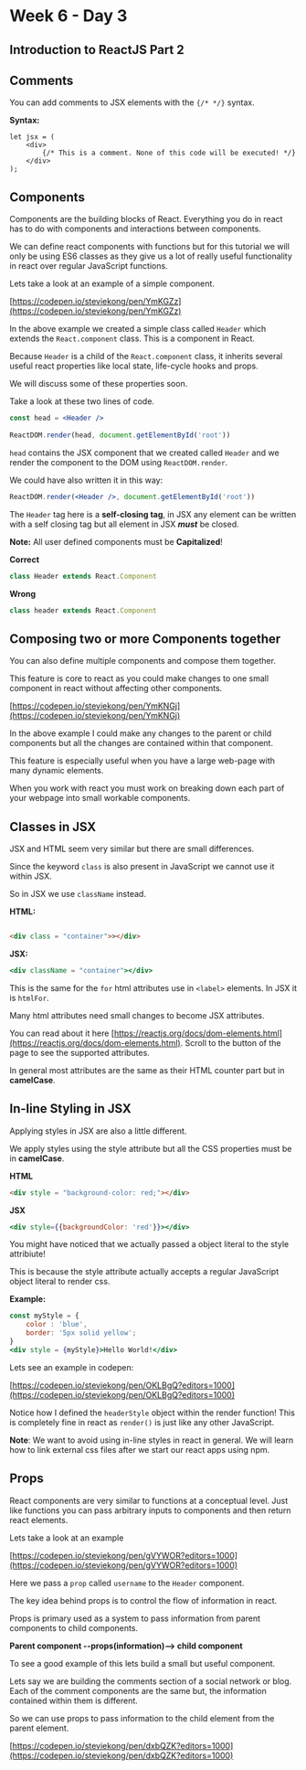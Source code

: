 # Week 6 - Day 3

## Introduction to ReactJS Part 2

## Comments

You can add comments to JSX elements with the `{/* */}` syntax.

**Syntax:**

```
let jsx = (
    <div>
        {/* This is a comment. None of this code will be executed! */}
    </div>
);
```

## Components

Components are the building blocks of React. Everything you do in react has to do with components and interactions between components.

We can define react components with functions but for this tutorial we will only be using ES6 classes as they give us a lot of really useful functionality in react over regular JavaScript functions. 

Lets take a look at an example of a simple component. 

[https://codepen.io/steviekong/pen/YmKGZz](https://codepen.io/steviekong/pen/YmKGZz)

In the above example we created a simple class called `Header` which extends the `React.component` class. This is a component in React. 

Because `Header` is a child of the `React.component` class, it inherits several useful react properties like local state, life-cycle hooks and props. 

We will discuss some of these properties soon. 

Take a look at these two lines of code.

```jsx
const head = <Header />
          
ReactDOM.render(head, document.getElementById('root'))
```

`head` contains the JSX component that we created called `Header` and we render the component to the DOM using `ReactDOM.render`.

We could have also written it in this way:

```jsx
ReactDOM.render(<Header />, document.getElementById('root'))
```

The `Header` tag here is a **self-closing tag**, in JSX any element can be written with a self closing tag but all element in JSX ***must*** be closed. 

**Note:** All user defined components must be **Capitalized**!

**Correct**
```javascript
class Header extends React.Component
```

**Wrong**
```javascript 
class header extends React.Component
```


## Composing two or more Components together

You can also define multiple components and compose them together. 

This feature is core to react as you could make changes to one small component in react without affecting other components. 

[https://codepen.io/steviekong/pen/YmKNGj](https://codepen.io/steviekong/pen/YmKNGj)

In the above example I could make any changes to the parent or child components but all the changes are contained within that component.

This feature is especially useful when you have a large web-page with many dynamic elements. 

When you work with react you must work on breaking down each part of your webpage into small workable components.

## Classes in JSX 

JSX and HTML seem very similar but there are small differences. 

Since the keyword `class` is also present in JavaScript we cannot use it within JSX.

So in JSX we use `className` instead. 

**HTML:**
```html

<div class = "container">></div>
```

**JSX:**
```jsx
<div className = "container"></div>
```

This is the same for the `for` html attributes use in `<label>` elements. In JSX it is `htmlFor`.

Many html attributes need small changes to become JSX attributes. 

You can read about it here [https://reactjs.org/docs/dom-elements.html](https://reactjs.org/docs/dom-elements.html). Scroll to the button of the page to see the supported attributes.

In general most attributes are the same as their HTML counter part but in **camelCase**.

## In-line Styling in JSX

Applying styles in JSX are also a little different.

We apply styles using the style attribute but all the CSS properties must be in **camelCase**.

**HTML**

```html
<div style = "background-color: red;"></div>
```

**JSX**
```jsx
<div style={{backgroundColor: 'red'}}></div>
```
You might have noticed that we actually passed a object literal to the style attribiute!

This is because the style attribute actually accepts a regular JavaScript object literal to render css. 

**Example:**

```jsx
const myStyle = {
    color : 'blue',
    border: '5px solid yellow';
}
<div style = {myStyle}>Hello World!</div>
```

Lets see an example in codepen:

[https://codepen.io/steviekong/pen/OKLBgQ?editors=1000](https://codepen.io/steviekong/pen/OKLBgQ?editors=1000)

Notice how I defined the `headerStyle` object within the render function! This is completely fine in react as `render()` is just like any other JavaScript. 

**Note**: We want to avoid using in-line styles in react in general. We will learn how to link external css files after we start our react apps using npm. 

## Props

React components are very similar to functions at a conceptual level. Just like functions you can pass arbitrary inputs to components and then return react elements. 

Lets take a look at an example

[https://codepen.io/steviekong/pen/gVYWOR?editors=1000](https://codepen.io/steviekong/pen/gVYWOR?editors=1000)

Here we pass a `prop` called `username` to the `Header` component. 

The key idea behind props is to control the flow of information in react. 

Props is primary used as a system to pass information from parent components to child components. 

**Parent component --props(information)--> child component**

To see a good example of this lets build a small but useful component. 

Lets say we are building the comments section of a social network or blog. Each of the comment components are the same but, the information contained within them is different. 

So we can use props to pass information to the child element from the parent element.

[https://codepen.io/steviekong/pen/dxbQZK?editors=1000](https://codepen.io/steviekong/pen/dxbQZK?editors=1000)







 